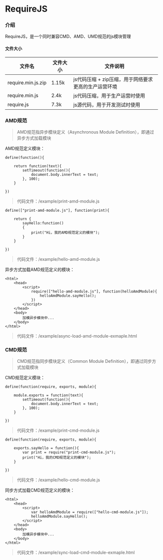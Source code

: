 # RequireJS

### 介绍
RequireJS，是一个同时兼容CMD、AMD、UMD规范的js模块管理

#### 文件大小
|文件名|文件大小|文件说明|
|--|--|--|
|require.min.js.zip|1.15k|js代码压缩 + zip压缩，用于网络要求更高的生产运营环境|
|require.min.js|2.4k|js代码压缩，用于生产运营时使用|
|require.js|7.3k|js源代码，用于开发测试时使用|


### AMD规范

> AMD规范指异步模块定义（Asynchronous Module Definition），即通过异步方式加载模块

AMD规范定义模块：

```
define(function(){

    return function(text){
        setTimeout(function(){
            document.body.innerText = text;
        }, 100);
    }

})
```
> 代码文件：/example/print-amd-module.js

```
define(["print-amd-module.js"], function(print){

    return {
        sayHello:function()
        {
            print("Hi，我的AMD规范定义的模块");
        }
    }

})
```
> 代码文件：/example/hello-amd-module.js



异步方式加载AMD规范定义的模块：

```
<html>
    <head>
        <script>
            require(["hello-amd-module.js"], function(helloAmdModule){
                helloAmdModule.sayHello();
            })
        </script>
    </head>
    <body>
        加模异步模块中...
    </body>
</html>
```
> 代码文件：/example/async-load-amd-module-exmaple.html

### CMD规范

> CMD规范指同步模块定义（Common Module Definition），即通过同步方式加载模块

CMD规范定义模块：

```
define(function(require, exports, module){

    module.exports = function(text){
        setTimeout(function(){
            document.body.innerText = text;
        }, 100);
    }

})
```
> 代码文件：/example/print-cmd-module.js

```
define(function(require, exports, module){
    
    exports.sayHello = function(){
        var print = require("print-cmd-module.js");
        print("Hi，我的CMD规范定义的模块");
    }

})
```
> 代码文件：/example/hello-cmd-module.js

同步方式加载CMD规范定义的模块：

```
<html>
    <head>
        <script>
            var helloAmdModule = require(["hello-cmd-module.js"]);
            helloAmdModule.sayHello();
        </script>
    </head>
    <body>
        加模异步模块中...
    </body>
</html>
```

> 代码文件：/example/sync-load-cmd-module-exmaple.html

